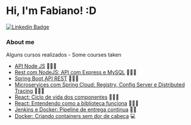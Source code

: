 # Hi, I'm Fabiano! :D


[![Linkedin Badge](https://img.shields.io/badge/-LinkedIn-blue?style=flat-square&logo=Linkedin&logoColor=white&link=https://www.linkedin.com/in/fabiano-garciadev/)](www.linkedin.com/in/fabiano-garciadev/)

### About me

Alguns cursos realizados - Some courses taken
- [API Node JS](https://www.alura.com.br/curso-online-nodejs-api-rest-padronizada-escalavel) 👨🏼‍🏫 
- [Rest com NodeJS: API com Express e MySQL](https://www.alura.com.br/curso-online-node-rest-api) 👨🏼‍🏫 
- [Spring Boot API REST](https://www.alura.com.br/curso-online-nodejs-api-rest-padronizada-escalavel) 👨🏼‍🏫 
- [Microservices com Spring Cloud: Registry, Config Server e Distributed Tracing](https://www.alura.com.br/curso-online-microservices-spring-cloud-service-registry-config-server) 👨🏼‍🏫 
- [React: Ciclo de vida dos componentes](https://www.alura.com.br/curso-online-react-ciclo-de-vida) 👨🏼‍🏫 
- [React: Entendendo como a biblioteca funciona](https://www.alura.com.br/curso-online-react-js) 👨🏼‍🏫 
- [Jenkins e Docker: Pipeline de entrega continua](https://www.alura.com.br/curso-online-pipeline-ci-jenkins-docker) ✍🏼 
- [Docker: Criando containers sem dor de cabeça](https://www.alura.com.br/curso-online-docker-e-docker-compose) 💻 
